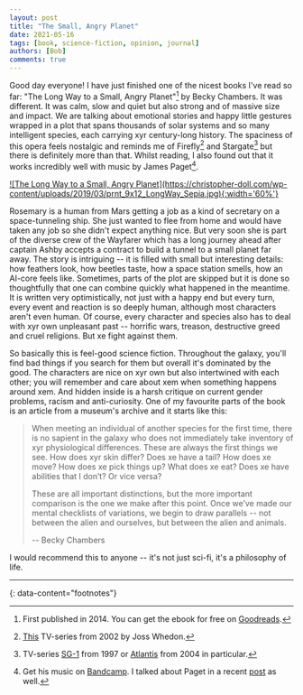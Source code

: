 ```yaml
---
layout: post
title: "The Small, Angry Planet"
date: 2021-05-16
tags: [book, science-fiction, opinion, journal]
authors: [Bob]
comments: true
---
```

Good day everyone!
I have just finished one of the nicest books I've read so far:
"The Long Way to a Small, Angry Planet"[^the-book] by Becky Chambers.
It was different.
It was calm, slow and quiet but also strong and of massive size and impact.
We are talking about emotional stories and happy little gestures wrapped in a plot that spans thousands of solar systems and so many intelligent species, each carrying xyr century-long history.
The spaciness of this opera feels nostalgic and reminds me of Firefly[^firefly] and Stargate[^stargate] but there is definitely more than that.
Whilst reading, I also found out that it works incredibly well with music by James Paget[^paget].

<a href="https://christopher-doll.com/product/long-way-to-a-small-angry-planet-print/" target=_blank>
   ![The Long Way to a Small, Angry Planet](https://christopher-doll.com/wp-content/uploads/2019/03/prnt_9x12_LongWay_Sepia.jpg){:width='60%'}
</a>

Rosemary is a human from Mars getting a job as a kind of secretary on a space-tunneling ship.
She just wanted to flee from home and would have taken any job so she didn't expect anything nice.
But very soon she is part of the diverse crew of the Wayfarer which has a long journey ahead after captain Ashby accepts a contract to build a tunnel to a small planet far away.
The story is intriguing -- it is filled with small but interesting details:
how feathers look, how beetles taste, how a space station smells, how an AI-core feels like.
Sometimes, parts of the plot are skipped but it is done so thoughtfully that one can combine quickly what happened in the meantime.
It is written very optimistically, not just with a happy end but every turn, every event and reaction is so deeply human, although most characters aren't even human.
Of course, every character and species also has to deal with xyr own unpleasant past -- horrific wars, treason, destructive greed and cruel religions.
But xe fight against them.

So basically this is feel-good science fiction.
Throughout the galaxy, you'll find bad things if you search for them but overall it's dominated by the good.
The characters are nice on xyr own but also intertwined with each other; you will remember and care about xem when something happens around xem.
And hidden inside is a harsh critique on current gender problems, racism and anti-curiosity.
One of my favourite parts of the book is an article from a museum's archive and it starts like this:

> When meeting an individual of another species for the first time, there is no sapient in the galaxy who does not immediately take inventory of xyr physiological differences.
> These are always the first things we see.
> How does xyr skin differ?
> Does xe have a tail?
> How does xe move?
> How does xe pick things up?
> What does xe eat?
> Does xe have abilities that I don’t?
> Or vice versa?
>
> These are all important distinctions, but the more important comparison is the one we make after this point.
> Once we’ve made our mental checklists of variations, we begin to draw parallels -- not between the alien and ourselves, but between the alien and animals.
>
> -- Becky Chambers


I would recommend this to anyone -- it's not just sci-fi, it's a philosophy of life.

---
{: data-content="footnotes"}

[^the-book]: First published in 2014. You can get the ebook for free on [Goodreads](https://www.goodreads.com/book/show/25786523-the-long-way-to-a-small-angry-planet).

[^firefly]: [This](https://trakt.tv/shows/firefly) TV-series from 2002 by Joss Whedon.

[^stargate]: TV-series [SG-1](https://trakt.tv/shows/stargate-sg-1) from 1997 or [Atlantis](https://trakt.tv/shows/stargate-atlantis) from 2004 in particular.

[^paget]: Get his music on [Bandcamp](https://jamespaget.bandcamp.com/). I talked about Paget in a recent [post](../modern-musical-masterpieces) as well.

